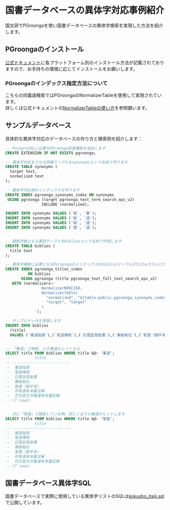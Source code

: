 # 国書データベースの異体字対応事例紹介
国文研でPGroongaを使い国書データベースの異体字検索を実現した方法を紹介します。

## PGroongaのインストール
[公式ドキュメント](https://pgroonga.github.io/ja/install/)に各プラットフォーム別のインストール方法が記載されておりますので、お手持ちの環境に応じてインストールをお願いします。

### PGroongaのインデックス指定方法について
こちらの同義語検索ではPGroongaのNormalizerTableを使用して実現されています。<br>
詳しくは公式ドキュメントの[NormalizerTableの使い方](https://pgroonga.github.io/ja/reference/create-index-using-pgroonga.html#normalizer-table)を参照願います。

## サンプルデータベース

具体的な異体字対応のデータベースの作り方と検索例を紹介します：

```sql
-- PostgreSQLに必要なPGroonga拡張機能を追加します
CREATE EXTENSION IF NOT EXISTS pgroonga;

-- 異体字対応をさせる辞書テーブルをsynonymsという名前で作ります
CREATE TABLE synonyms (
  target text,
  normalized text
);

-- 異体字対応用のインデックスを作ります
CREATE INDEX pgroonga_synonyms_index ON synonyms
 USING pgroonga (target pgroonga_text_term_search_ops_v2)
                INCLUDE (normalized);

INSERT INTO synonyms VALUES ('笔', '筆');
INSERT INTO synonyms VALUES ('衜', '道');
INSERT INTO synonyms VALUES ('衟', '道');
INSERT INTO synonyms VALUES ('噵', '道');


-- 検索対象となる書誌テーブルをbibliosという名前で作成します
CREATE TABLE biblios (
  title text
);

-- 異体字検索に必要となるPGroongaのインデックスをbibliosテーブルのtitleカラムに作成します
CREATE INDEX pgroonga_titles_index
          ON biblios
       USING pgroonga (title pgroonga_text_full_text_search_ops_v2)
   WITH (normalizers='
                NormalizerNFKC150,
                NormalizerTable(
                  "normalized", "${table:public.pgroonga_synonyms_index}.normalized",
                  "target", "target"
                )
             ');

-- サンプルデータを登録します
INSERT INTO biblios
  (title)
  VALUES ('筆道指南'),('笔道傳授'),('石慴並笔衜書'),('筆衟秘伝'),('笔噵（御手本）'),('并笔道有本篇注解'),('花月堂文并筆道有本篇註解');


-- 「筆道」で検索、どの筆道もヒットする
SELECT title FROM biblios WHERE title &@~ '筆道';
--           title           
-- --------------------------
--  筆道指南
--  笔道傳授
--  石慴並笔衜書
--  筆衟秘伝
--  笔噵（御手本）
--  并笔道有本篇注解
--  花月堂文并筆道有本篇註解
-- (7 rows)


-- 次に「笔衟」で検索している例、同じく全ての筆道がヒットします
SELECT title FROM biblios WHERE title &@~ '笔衟';
--           title           
-- --------------------------
--  筆道指南
--  笔道傳授
--  石慴並笔衜書
--  筆衟秘伝
--  笔噵（御手本）
--  并笔道有本篇注解
--  花月堂文并筆道有本篇註解
-- (7 rows)
```

## 国書データベース異体字SQL

国書データベースで実際に使用している異体字リストのSQLは[kokusho_itaiji.sql](/kokusho_itaiji.sql)で公開しています。
